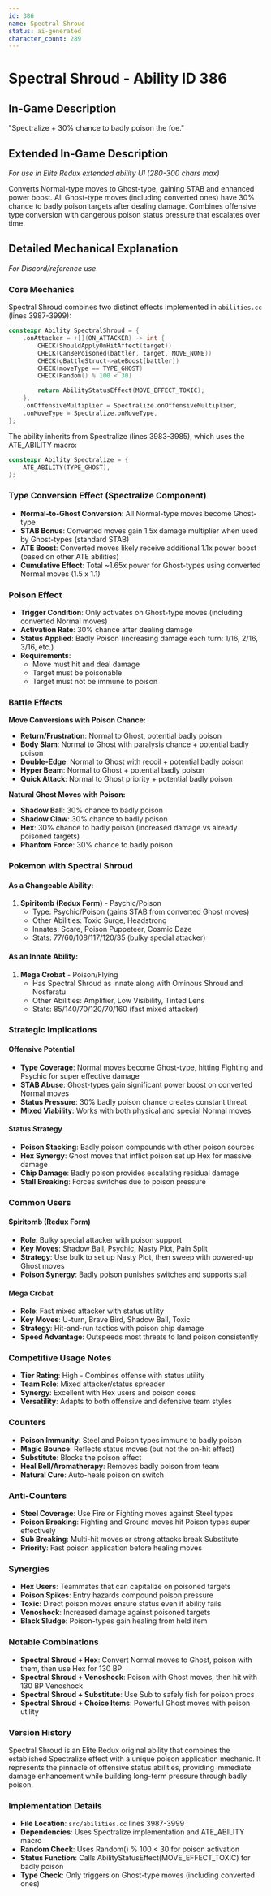 ```yaml
---
id: 386
name: Spectral Shroud
status: ai-generated
character_count: 289
---
```


# Spectral Shroud - Ability ID 386

## In-Game Description
"Spectralize + 30% chance to badly poison the foe."

## Extended In-Game Description
*For use in Elite Redux extended ability UI (280-300 chars max)*

Converts Normal-type moves to Ghost-type, gaining STAB and enhanced power boost. All Ghost-type moves (including converted ones) have 30% chance to badly poison targets after dealing damage. Combines offensive type conversion with dangerous poison status pressure that escalates over time.

## Detailed Mechanical Explanation
*For Discord/reference use*

### Core Mechanics
Spectral Shroud combines two distinct effects implemented in `abilities.cc` (lines 3987-3999):

```c
constexpr Ability SpectralShroud = {
    .onAttacker = +[](ON_ATTACKER) -> int {
        CHECK(ShouldApplyOnHitAffect(target))
        CHECK(CanBePoisoned(battler, target, MOVE_NONE))
        CHECK(gBattleStruct->ateBoost[battler])
        CHECK(moveType == TYPE_GHOST)
        CHECK(Random() % 100 < 30)

        return AbilityStatusEffect(MOVE_EFFECT_TOXIC);
    },
    .onOffensiveMultiplier = Spectralize.onOffensiveMultiplier,
    .onMoveType = Spectralize.onMoveType,
};
```

The ability inherits from Spectralize (lines 3983-3985), which uses the ATE_ABILITY macro:

```c
constexpr Ability Spectralize = {
    ATE_ABILITY(TYPE_GHOST),
};
```

### Type Conversion Effect (Spectralize Component)
- **Normal-to-Ghost Conversion**: All Normal-type moves become Ghost-type
- **STAB Bonus**: Converted moves gain 1.5x damage multiplier when used by Ghost-types (standard STAB)
- **ATE Boost**: Converted moves likely receive additional 1.1x power boost (based on other ATE abilities)
- **Cumulative Effect**: Total ~1.65x power for Ghost-types using converted Normal moves (1.5 x 1.1)

### Poison Effect
- **Trigger Condition**: Only activates on Ghost-type moves (including converted Normal moves)
- **Activation Rate**: 30% chance after dealing damage
- **Status Applied**: Badly Poison (increasing damage each turn: 1/16, 2/16, 3/16, etc.)
- **Requirements**: 
  - Move must hit and deal damage
  - Target must be poisonable
  - Target must not be immune to poison

### Battle Effects
**Move Conversions with Poison Chance:**
- **Return/Frustration**: Normal to Ghost, potential badly poison
- **Body Slam**: Normal to Ghost with paralysis chance + potential badly poison  
- **Double-Edge**: Normal to Ghost with recoil + potential badly poison
- **Hyper Beam**: Normal to Ghost + potential badly poison
- **Quick Attack**: Normal to Ghost priority + potential badly poison

**Natural Ghost Moves with Poison:**
- **Shadow Ball**: 30% chance to badly poison
- **Shadow Claw**: 30% chance to badly poison
- **Hex**: 30% chance to badly poison (increased damage vs already poisoned targets)
- **Phantom Force**: 30% chance to badly poison

### Pokemon with Spectral Shroud

#### As a Changeable Ability:
1. **Spiritomb (Redux Form)** - Psychic/Poison
   - Type: Psychic/Poison (gains STAB from converted Ghost moves)
   - Other Abilities: Toxic Surge, Headstrong
   - Innates: Scare, Poison Puppeteer, Cosmic Daze
   - Stats: 77/60/108/117/120/35 (bulky special attacker)

#### As an Innate Ability:
1. **Mega Crobat** - Poison/Flying
   - Has Spectral Shroud as innate along with Ominous Shroud and Nosferatu
   - Other Abilities: Amplifier, Low Visibility, Tinted Lens
   - Stats: 85/140/70/120/70/160 (fast mixed attacker)

### Strategic Implications

#### Offensive Potential
- **Type Coverage**: Normal moves become Ghost-type, hitting Fighting and Psychic for super effective damage
- **STAB Abuse**: Ghost-types gain significant power boost on converted Normal moves
- **Status Pressure**: 30% badly poison chance creates constant threat
- **Mixed Viability**: Works with both physical and special Normal moves

#### Status Strategy
- **Poison Stacking**: Badly poison compounds with other poison sources
- **Hex Synergy**: Ghost moves that inflict poison set up Hex for massive damage
- **Chip Damage**: Badly poison provides escalating residual damage
- **Stall Breaking**: Forces switches due to poison pressure

### Common Users

#### Spiritomb (Redux Form)
- **Role**: Bulky special attacker with poison support
- **Key Moves**: Shadow Ball, Psychic, Nasty Plot, Pain Split
- **Strategy**: Use bulk to set up Nasty Plot, then sweep with powered-up Ghost moves
- **Poison Synergy**: Badly poison punishes switches and supports stall

#### Mega Crobat
- **Role**: Fast mixed attacker with status utility
- **Key Moves**: U-turn, Brave Bird, Shadow Ball, Toxic
- **Strategy**: Hit-and-run tactics with poison chip damage
- **Speed Advantage**: Outspeeds most threats to land poison consistently

### Competitive Usage Notes
- **Tier Rating**: High - Combines offense with status utility
- **Team Role**: Mixed attacker/status spreader
- **Synergy**: Excellent with Hex users and poison cores
- **Versatility**: Adapts to both offensive and defensive team styles

### Counters
- **Poison Immunity**: Steel and Poison types immune to badly poison
- **Magic Bounce**: Reflects status moves (but not the on-hit effect)
- **Substitute**: Blocks the poison effect
- **Heal Bell/Aromatherapy**: Removes badly poison from team
- **Natural Cure**: Auto-heals poison on switch

### Anti-Counters
- **Steel Coverage**: Use Fire or Fighting moves against Steel types
- **Poison Breaking**: Fighting and Ground moves hit Poison types super effectively
- **Sub Breaking**: Multi-hit moves or strong attacks break Substitute
- **Priority**: Fast poison application before healing moves

### Synergies
- **Hex Users**: Teammates that can capitalize on poisoned targets
- **Poison Spikes**: Entry hazards compound poison pressure
- **Toxic**: Direct poison moves ensure status even if ability fails
- **Venoshock**: Increased damage against poisoned targets
- **Black Sludge**: Poison-types gain healing from held item

### Notable Combinations
- **Spectral Shroud + Hex**: Convert Normal moves to Ghost, poison with them, then use Hex for 130 BP
- **Spectral Shroud + Venoshock**: Poison with Ghost moves, then hit with 130 BP Venoshock
- **Spectral Shroud + Substitute**: Use Sub to safely fish for poison procs
- **Spectral Shroud + Choice Items**: Powerful Ghost moves with poison utility

### Version History
Spectral Shroud is an Elite Redux original ability that combines the established Spectralize effect with a unique poison application mechanic. It represents the pinnacle of offensive status abilities, providing immediate damage enhancement while building long-term pressure through badly poison.

### Implementation Details
- **File Location**: `src/abilities.cc` lines 3987-3999
- **Dependencies**: Uses Spectralize implementation and ATE_ABILITY macro
- **Random Check**: Uses Random() % 100 < 30 for poison activation
- **Status Function**: Calls AbilityStatusEffect(MOVE_EFFECT_TOXIC) for badly poison
- **Type Check**: Only triggers on Ghost-type moves (including converted ones)
